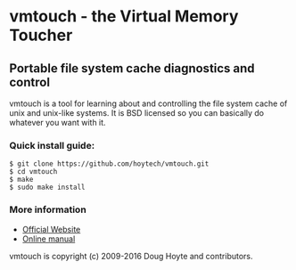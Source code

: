 # vmtouch - the Virtual Memory Toucher

## Portable file system cache diagnostics and control


vmtouch is a tool for learning about and controlling the file system cache of unix and unix-like systems. It is BSD licensed so you can basically do whatever you want with it.


### Quick install guide:

    $ git clone https://github.com/hoytech/vmtouch.git
    $ cd vmtouch
    $ make
    $ sudo make install


### More information

* [Official Website](http://hoytech.com/vmtouch/)
* [Online manual](https://github.com/hoytech/vmtouch/blob/master/vmtouch.pod)


vmtouch is copyright (c) 2009-2016 Doug Hoyte and contributors.
